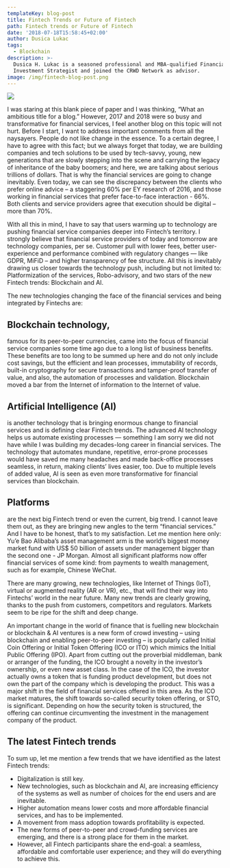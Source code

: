 ```yaml
---
templateKey: blog-post
title: Fintech Trends or Future of Fintech
path: Fintech trends or Future of Fintech
date: '2018-07-18T15:58:45+02:00'
author: Dusica Lukac
tags:
  - Blockchain
description: >-
  Dusica H. Lukac is a seasoned professional and MBA-qualified Financial
  Investment Strategist and joined the CRWD Network as advisor.
image: /img/fintech-blog-post.png
---
```

![](/img/dusica-lukic_round.png)

I was staring at this blank piece of paper and I was thinking, “What an ambitious title for a blog.” However, 2017 and 2018 were so busy and transformative for financial services, I feel another blog on this topic will not hurt.  Before I start, I want to address important comments from all the naysayers.  People do not like change in the essence.  To a certain degree, I have to agree with this fact; but we always forget that today, we are building companies and tech solutions to be used by tech-savvy, young, new generations that are slowly stepping into the scene and carrying the legacy of inheritance of the baby boomers; and here, we are talking about serious trillions of dollars. That is why the financial services are going to change inevitably. Even today, we can see the discrepancy between the clients who prefer online advice – a staggering 60% per EY research of 2016, and those working in financial services that prefer face-to-face interaction - 66%.  Both clients and service providers agree that execution should be digital – more than 70%.



With all this in mind, I have to say that users warming up to technology are pushing financial service companies deeper into Fintech’s territory.  I strongly believe that financial service providers of today and tomorrow are technology companies, per se. Customer pull with lower fees, better user-experience and performance combined with regulatory changes — like GDPR, MiFiD – and higher transparency of fee structure.  All this is inevitably drawing us closer towards the technology push, including but not limited to: Platformization of the services, Robo-advisory, and two stars of the new Fintech trends: Blockchain and AI.  



The new technologies changing the face of the financial services and being integrated by Fintechs are:



## Blockchain technology, 

famous for its peer-to-peer currencies, came into the focus of financial service companies some time ago due to a long list of business benefits.  These benefits are too long to be summed up here and do not only include cost savings, but the efficient and lean processes, immutability of records, built-in cryptography for secure transactions and tamper-proof transfer of value, and also, the automation of processes and validation.  Blockchain moved a bar from the Internet of information to the Internet of value.



## Artificial Intelligence (AI) 

is another technology that is bringing enormous change to financial services and is defining clear Fintech trends. The advanced AI technology helps us automate existing processes — something I am sorry we did not have while I was building my decades-long career in financial services. The technology that automates mundane, repetitive, error-prone processes would have saved me many headaches and made back-office processes seamless, in return, making clients’ lives easier, too.  Due to multiple levels of added value, AI is seen as even more transformative for financial services than blockchain.



## Platforms 

are the next big Fintech trend or even the current, big trend. I cannot leave them out, as they are bringing new angles to the term “financial services.” And I have to be honest, that’s to my satisfaction. Let me mention here only: Yu’e Bao Alibaba’s asset management arm is the world’s biggest money market fund with US$ 50 billion of assets under management bigger than the second one - JP Morgan. Almost all significant platforms now offer financial services of some kind: from payments to wealth management, such as for example, Chinese WeChat.  



There are many growing, new technologies, like Internet of Things (IoT), virtual or augmented reality (AR or VR), etc., that will find their way into Fintechs’ world in the near future. Many new trends are clearly growing, thanks to the push from customers, competitors and regulators.  Markets seem to be ripe for the shift and deep change.



An important change in the world of finance that is fuelling new blockchain or blockchain & AI ventures is a new form of crowd investing – using blockchain and enabling peer-to-peer investing – is popularly called Initial Coin Offering or Initial Token Offering (ICO or ITO) which mimics the Initial Public Offering (IPO).  Apart from cutting out the proverbial middleman, bank or arranger of the funding, the ICO brought a novelty in the investor’s ownership, or even new asset class. In the case of the ICO, the investor actually owns a token that is funding product development, but does not own the part of the company which is developing the product.  This was a major shift in the field of financial services offered in this area. As the ICO market matures, the shift towards so-called security token offering, or STO, is significant. Depending on how the security token is structured, the offering can continue circumventing the investment in the management company of the product.



## The latest Fintech trends

To sum up, let me mention a few trends that we have identified as the latest Fintech trends: 

* Digitalization is still key.
* New technologies, such as blockchain and AI, are increasing efficiency of the systems as well as number of choices for the end users and are inevitable.
* Higher automation means lower costs and more affordable financial services, and has to be implemented.
* A movement from mass adoption towards profitability is expected.
* The new forms of peer-to-peer and crowd-funding services are emerging, and there is a strong place for them in the market.
* However, all Fintech participants share the end-goal: a seamless, affordable and comfortable user experience; and they will do everything to achieve this.

<br>
